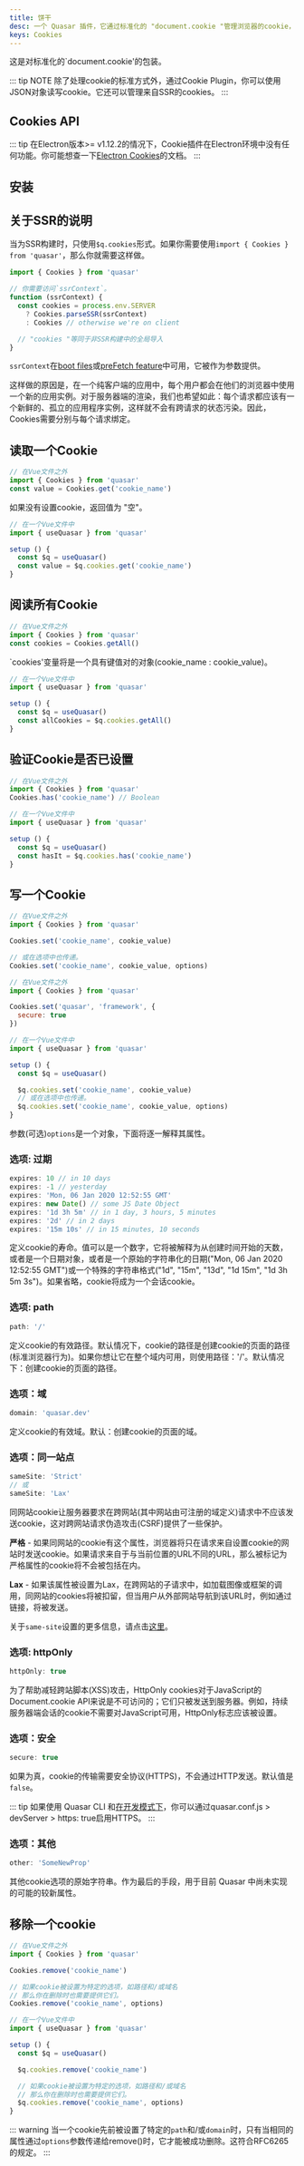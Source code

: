 ```yaml
---
title: 饼干
desc: 一个 Quasar 插件，它通过标准化的 "document.cookie "管理浏览器的cookie，即使使用SSR应用程序也能轻松读写cookie。
keys: Cookies
---
```

这是对标准化的`document.cookie'的包装。

::: tip NOTE
除了处理cookie的标准方式外，通过Cookie Plugin，你可以使用JSON对象读写cookie。它还可以管理来自SSR的cookies。
:::

## Cookies API

<doc-api file="Cookies" />

::: tip
在Electron版本>= v1.12.2的情况下，Cookie插件在Electron环境中没有任何功能。你可能想查一下[Electron Cookies](https://www.electronjs.org/docs/api/cookies)的文档。
:::

## 安装

<doc-installation plugins="Cookies" />

## 关于SSR的说明
当为SSR构建时，只使用`$q.cookies`形式。如果你需要使用`import { Cookies } from 'quasar'`，那么你就需要这样做。

```js
import { Cookies } from 'quasar'

// 你需要访问`ssrContext`。
function (ssrContext) {
  const cookies = process.env.SERVER
    ? Cookies.parseSSR(ssrContext)
    : Cookies // otherwise we're on client

  // "cookies "等同于非SSR构建中的全局导入
}
```

`ssrContext`在[boot files](/quasar-cli/boot-files)或[preFetch feature](/quasar-cli/prefetch-feature)中可用，它被作为参数提供。

这样做的原因是，在一个纯客户端的应用中，每个用户都会在他们的浏览器中使用一个新的应用实例。对于服务器端的渲染，我们也希望如此：每个请求都应该有一个新鲜的、孤立的应用程序实例，这样就不会有跨请求的状态污染。因此，Cookies需要分别与每个请求绑定。


## 读取一个Cookie

```js
// 在Vue文件之外
import { Cookies } from 'quasar'
const value = Cookies.get('cookie_name')
```

如果没有设置cookie，返回值为 "空"。

```js
// 在一个Vue文件中
import { useQuasar } from 'quasar'

setup () {
  const $q = useQuasar()
  const value = $q.cookies.get('cookie_name')
}
```

## 阅读所有Cookie

```js
// 在Vue文件之外
import { Cookies } from 'quasar'
const cookies = Cookies.getAll()
```

`cookies'变量将是一个具有键值对的对象(cookie_name : cookie_value)。

```js
// 在一个Vue文件中
import { useQuasar } from 'quasar'

setup () {
  const $q = useQuasar()
  const allCookies = $q.cookies.getAll()
}
```

## 验证Cookie是否已设置

```js
// 在Vue文件之外
import { Cookies } from 'quasar'
Cookies.has('cookie_name') // Boolean
```

```js
// 在一个Vue文件中
import { useQuasar } from 'quasar'

setup () {
  const $q = useQuasar()
  const hasIt = $q.cookies.has('cookie_name')
}
```

## 写一个Cookie

```js
// 在Vue文件之外
import { Cookies } from 'quasar'

Cookies.set('cookie_name', cookie_value)

// 或在选项中也传递。
Cookies.set('cookie_name', cookie_value, options)
```

```js
// 在Vue文件之外
import { Cookies } from 'quasar'

Cookies.set('quasar', 'framework', {
  secure: true
})
```

```js
// 在一个Vue文件中
import { useQuasar } from 'quasar'

setup () {
  const $q = useQuasar()

  $q.cookies.set('cookie_name', cookie_value)
  // 或在选项中也传递。
  $q.cookies.set('cookie_name', cookie_value, options)
}
```

参数(可选)`options`是一个对象，下面将逐一解释其属性。

### 选项: 过期

```js
expires: 10 // in 10 days
expires: -1 // yesterday
expires: 'Mon, 06 Jan 2020 12:52:55 GMT'
expires: new Date() // some JS Date Object
expires: '1d 3h 5m' // in 1 day, 3 hours, 5 minutes
expires: '2d' // in 2 days
expires: '15m 10s' // in 15 minutes, 10 seconds
```

定义cookie的寿命。值可以是一个数字，它将被解释为从创建时间开始的天数，或者是一个日期对象，或者是一个原始的字符串化的日期("Mon, 06 Jan 2020 12:52:55 GMT")或一个特殊的字符串格式("1d", "15m", "13d", "1d 15m", "1d 3h 5m 3s")。如果省略，cookie将成为一个会话cookie。

### 选项: path

```js
path: '/'
```

定义cookie的有效路径。默认情况下，cookie的路径是创建cookie的页面的路径(标准浏览器行为)。如果你想让它在整个域内可用，则使用路径：'/'。默认情况下：创建cookie的页面的路径。

### 选项：域

```js
domain: 'quasar.dev'
```

定义cookie的有效域。默认：创建cookie的页面的域。

### 选项：同一站点

```js
sameSite: 'Strict'
// 或
sameSite: 'Lax'
```

同网站cookie让服务器要求在跨网站(其中网站由可注册的域定义)请求中不应该发送cookie，这对跨网站请求伪造攻击(CSRF)提供了一些保护。

**严格** - 如果同网站的cookie有这个属性，浏览器将只在请求来自设置cookie的网站时发送cookie。如果请求来自于与当前位置的URL不同的URL，那么被标记为严格属性的cookie将不会被包括在内。

**Lax** - 如果该属性被设置为Lax，在跨网站的子请求中，如加载图像或框架的调用，同网站的cookies将被扣留，但当用户从外部网站导航到该URL时，例如通过链接，将被发送。

关于`same-site`设置的更多信息，请点击[这里](https://web.dev/samesite-cookies-explained/)。

### 选项: httpOnly

```js
httpOnly: true
```

为了帮助减轻跨站脚本(XSS)攻击，HttpOnly cookies对于JavaScript的Document.cookie API来说是不可访问的；它们只被发送到服务器。例如，持续服务器端会话的cookie不需要对JavaScript可用，HttpOnly标志应该被设置。

### 选项：安全

```js
secure: true
```

如果为真，cookie的传输需要安全协议(HTTPS)，不会通过HTTP发送。默认值是`false`。

::: tip
如果使用 Quasar CLI 和[在开发模式下](/quasar-cli/quasar-conf-js#Property%3A-devServer)，你可以通过quasar.conf.js > devServer > https: true启用HTTPS。
:::

### 选项：其他

```js
other: 'SomeNewProp'
```

其他cookie选项的原始字符串。作为最后的手段，用于目前 Quasar 中尚未实现的可能的较新属性。

## 移除一个cookie
```js
// 在Vue文件之外
import { Cookies } from 'quasar'

Cookies.remove('cookie_name')

// 如果cookie被设置为特定的选项，如路径和/或域名
// 那么你在删除时也需要提供它们。
Cookies.remove('cookie_name', options)
```

```js
// 在一个Vue文件中
import { useQuasar } from 'quasar'

setup () {
  const $q = useQuasar()

  $q.cookies.remove('cookie_name')

  // 如果cookie被设置为特定的选项，如路径和/或域名
  // 那么你在删除时也需要提供它们。
  $q.cookies.remove('cookie_name', options)
}
```

::: warning
当一个cookie先前被设置了特定的`path`和/或`domain`时，只有当相同的属性通过`options`参数传递给remove()时，它才能被成功删除。这符合RFC6265的规定。
:::
